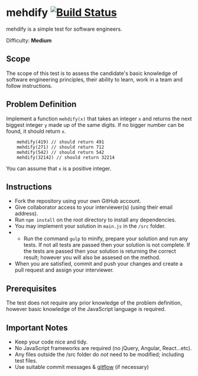 # mehdify [![Build Status](https://travis-ci.org/vmelnychuk/Mehdify.svg?branch=master)](https://travis-ci.org/vmelnychuk/Mehdify)

mehdify is a simple test for software engineers.

Difficulty: **Medium**

## Scope
The scope of this test is to assess the candidate's basic knowledge of software engineering principles, their ability to learn, work in a team and follow instructions.

## Problem Definition
Implement a function `mehdify(x)` that takes an integer `x` and returns the next biggest integer `y` made up of the same digits. If no bigger number can be found, it should return `x`.

```
	mehdify(419) // should return 491
	mehdify(271) // should return 712
	mehdify(542) // should return 542
	mehdify(32142) // should return 32214
```

You can assume that `x` is a positive integer.

## Instructions
- Fork the repository using your own GitHub account.
- Give collaborator access to your interviewer(s) (using their email address).
- Run `npm install` on the root directory to install any dependencies.
- You may implement your solution in `main.js` in the `/src` folder.
- - Run the command `gulp` to minify, prepare your solution and run any tests. If not all tests are passed then your solution is not complete. If the tests are passed then your solution is returning the correct result; however you will also be assesed on the method.
- When you are satisfied, commit and push your changes and create a pull request and assign your interviewer.

## Prerequisites
The test does not require any prior knowledge of the problem definition, however basic knowledge of the JavaScript language is required.

## Important Notes
- Keep your code nice and tidy.
- No JavaScript frameworks are required (no jQuery, Angular, React...etc).
- Any files outside the /src folder do *not* need to be modified; including test files.
- Use suitable commit messages & [gitflow](http://nvie.com/posts/a-successful-git-branching-model/) (if necessary)
